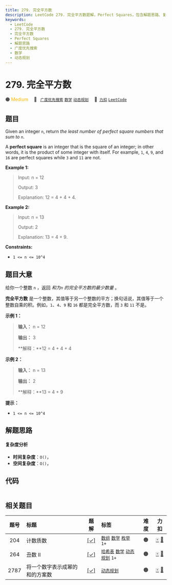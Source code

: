 ```yaml
---
title: 279. 完全平方数
description: LeetCode 279. 完全平方数题解，Perfect Squares，包含解题思路、复杂度分析以及完整的 JavaScript 代码实现。
keywords:
  - LeetCode
  - 279. 完全平方数
  - 完全平方数
  - Perfect Squares
  - 解题思路
  - 广度优先搜索
  - 数学
  - 动态规划
---
```


# 279. 完全平方数

🟠 <font color=#ffb800>Medium</font>&emsp; 🔖&ensp; [`广度优先搜索`](/tag/breadth-first-search.md) [`数学`](/tag/math.md) [`动态规划`](/tag/dynamic-programming.md)&emsp; 🔗&ensp;[`力扣`](https://leetcode.cn/problems/perfect-squares) [`LeetCode`](https://leetcode.com/problems/perfect-squares)

## 题目

Given an integer `n`, return _the least number of perfect square numbers that
sum to_ `n`.

A **perfect square** is an integer that is the square of an integer; in other
words, it is the product of some integer with itself. For example, `1`, `4`,
`9`, and `16` are perfect squares while `3` and `11` are not.



**Example 1:**

> Input: n = 12
> 
> Output: 3
> 
> Explanation: 12 = 4 + 4 + 4.

**Example 2:**

> Input: n = 13
> 
> Output: 2
> 
> Explanation: 13 = 4 + 9.

**Constraints:**

  * `1 <= n <= 10^4`


## 题目大意

给你一个整数 `n` ，返回 _和为`n` 的完全平方数的最少数量_ 。

**完全平方数** 是一个整数，其值等于另一个整数的平方；换句话说，其值等于一个整数自乘的积。例如，`1`、`4`、`9` 和 `16` 都是完全平方数，而
`3` 和 `11` 不是。



**示例  1：**

> 
> 
> 
> 
> 
> **输入：** n = 12
> 
> **输出：** 3 
> 
> **解释：**12 = 4 + 4 + 4

**示例 2：**

> 
> 
> 
> 
> 
> **输入：** n = 13
> 
> **输出：** 2
> 
> **解释：**13 = 4 + 9



**提示：**

  * `1 <= n <= 10^4`


## 解题思路

#### 复杂度分析

- **时间复杂度**：`O()`，
- **空间复杂度**：`O()`，

## 代码

```javascript

```

## 相关题目

<!-- prettier-ignore -->
| 题号 | 标题 | 题解 | 标签 | 难度 | 力扣 |
| :------: | :------ | :------: | :------ | :------: | :------: |
| 204 | 计数质数 | [[✓]](/problem/0204.md) |  [`数组`](/tag/array.md) [`数学`](/tag/math.md) [`枚举`](/tag/enumeration.md) `1+` | 🟠 | [🀄️](https://leetcode.cn/problems/count-primes) [🔗](https://leetcode.com/problems/count-primes) |
| 264 | 丑数 II | [[✓]](/problem/0264.md) |  [`哈希表`](/tag/hash-table.md) [`数学`](/tag/math.md) [`动态规划`](/tag/dynamic-programming.md) `1+` | 🟠 | [🀄️](https://leetcode.cn/problems/ugly-number-ii) [🔗](https://leetcode.com/problems/ugly-number-ii) |
| 2787 | 将一个数字表示成幂的和的方案数 | [[✓]](/problem/2787.md) |  [`动态规划`](/tag/dynamic-programming.md) | 🟠 | [🀄️](https://leetcode.cn/problems/ways-to-express-an-integer-as-sum-of-powers) [🔗](https://leetcode.com/problems/ways-to-express-an-integer-as-sum-of-powers) |